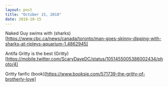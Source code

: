 ```yaml
---
layout: post
title: "October 15, 2018"
date: 2018-10-15
---
```

Naked Guy swims with (sharks)[https://www.cbc.ca/news/canada/toronto/man-goes-skinny-dipping-with-sharks-at-ripleys-aquarium-1.4862945]

Antifa Gritty is the best (Gritty)[https://mobile.twitter.com/ScaryDaveDC/status/1051455005386002434/photo/4]

Gritty fanfic (book)[https://www.booksie.com/571739-the-gritty-of-brotherly-love]
